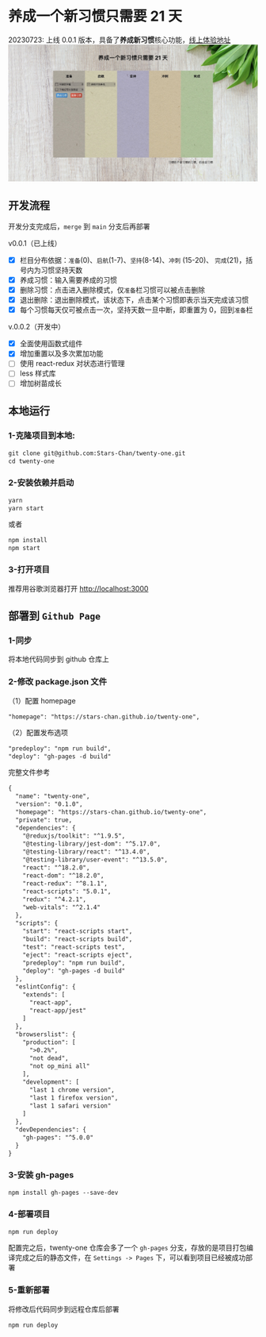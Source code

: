 # 养成一个新习惯只需要 21 天

20230723: 上线 0.0.1 版本，具备了**养成新习惯**核心功能，[线上体验地址](https://stars-chan.github.io/twenty-one/)
![Alt text](home.jpg)

## 开发流程

开发分支完成后，`merge` 到 `main` 分支后再部署

v0.0.1（已上线）

- [x] 栏目分布依据：`准备`(0)、`启航`(1-7)、`坚持`(8-14)、`冲刺` (15-20)、 `完成`(21)，括号内为习惯坚持天数
- [x] 养成习惯：输入需要养成的习惯
- [x] 删除习惯：点击进入删除模式，仅`准备`栏习惯可以被点击删除
- [x] 退出删除：退出删除模式，该状态下，点击某个习惯即表示当天完成该习惯
- [x] 每个习惯每天仅可被点击一次，坚持天数一旦中断，即重置为 0，回到`准备`栏

v.0.0.2（开发中）

- [x] 全面使用函数式组件
- [x] 增加重置以及多次累加功能
- [ ] 使用 react-redux 对状态进行管理
- [ ] less 样式库
- [ ] 增加树苗成长

## 本地运行

### 1-克隆项目到本地:

```
git clone git@github.com:Stars-Chan/twenty-one.git
cd twenty-one
```

### 2-安装依赖并启动

```
yarn
yarn start
```

或者

```
npm install
npm start
```

### 3-打开项目

推荐用谷歌浏览器打开 [http://localhost:3000](http://localhost:3000)

## 部署到 `Github Page`

### 1-同步

将本地代码同步到 github 仓库上

### 2-修改 package.json 文件

（1）配置 homepage

```
"homepage": "https://stars-chan.github.io/twenty-one",

```

（2）配置发布选项

```
"predeploy": "npm run build",
"deploy": "gh-pages -d build"
```

完整文件参考

```
{
  "name": "twenty-one",
  "version": "0.1.0",
  "homepage": "https://stars-chan.github.io/twenty-one",
  "private": true,
  "dependencies": {
    "@reduxjs/toolkit": "^1.9.5",
    "@testing-library/jest-dom": "^5.17.0",
    "@testing-library/react": "^13.4.0",
    "@testing-library/user-event": "^13.5.0",
    "react": "^18.2.0",
    "react-dom": "^18.2.0",
    "react-redux": "^8.1.1",
    "react-scripts": "5.0.1",
    "redux": "^4.2.1",
    "web-vitals": "^2.1.4"
  },
  "scripts": {
    "start": "react-scripts start",
    "build": "react-scripts build",
    "test": "react-scripts test",
    "eject": "react-scripts eject",
    "predeploy": "npm run build",
    "deploy": "gh-pages -d build"
  },
  "eslintConfig": {
    "extends": [
      "react-app",
      "react-app/jest"
    ]
  },
  "browserslist": {
    "production": [
      ">0.2%",
      "not dead",
      "not op_mini all"
    ],
    "development": [
      "last 1 chrome version",
      "last 1 firefox version",
      "last 1 safari version"
    ]
  },
  "devDependencies": {
    "gh-pages": "^5.0.0"
  }
}
```

### 3-安装 gh-pages

```
npm install gh-pages --save-dev
```

### 4-部署项目

```
npm run deploy
```

配置完之后，twenty-one 仓库会多了一个 `gh-pages` 分支，存放的是项目打包编译完成之后的静态文件，在 `Settings -> Pages` 下，可以看到项目已经被成功部署

### 5-重新部署

将修改后代码同步到远程仓库后部署

```
npm run deploy
```
